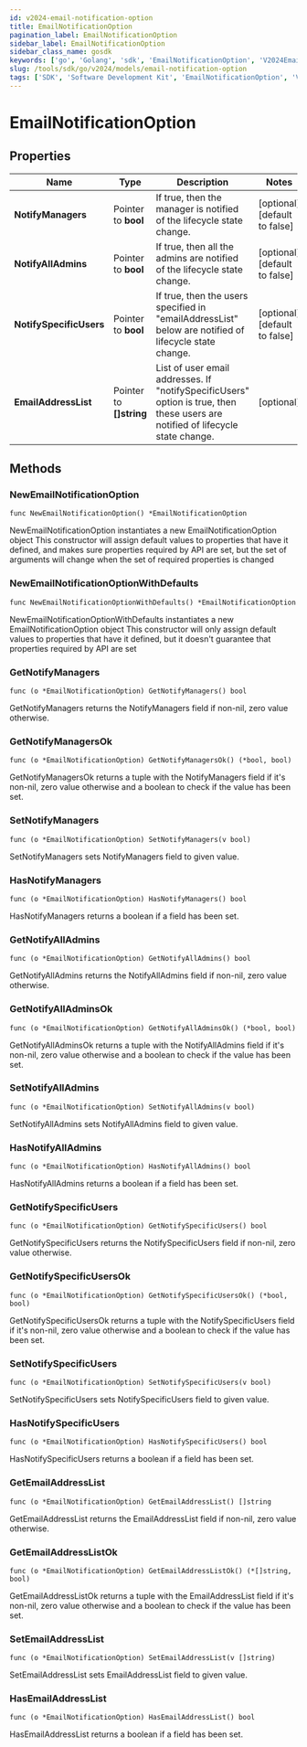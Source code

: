 ```yaml
---
id: v2024-email-notification-option
title: EmailNotificationOption
pagination_label: EmailNotificationOption
sidebar_label: EmailNotificationOption
sidebar_class_name: gosdk
keywords: ['go', 'Golang', 'sdk', 'EmailNotificationOption', 'V2024EmailNotificationOption'] 
slug: /tools/sdk/go/v2024/models/email-notification-option
tags: ['SDK', 'Software Development Kit', 'EmailNotificationOption', 'V2024EmailNotificationOption']
---
```


# EmailNotificationOption

## Properties

Name | Type | Description | Notes
------------ | ------------- | ------------- | -------------
**NotifyManagers** | Pointer to **bool** | If true, then the manager is notified of the lifecycle state change. | [optional] [default to false]
**NotifyAllAdmins** | Pointer to **bool** | If true, then all the admins are notified of the lifecycle state change. | [optional] [default to false]
**NotifySpecificUsers** | Pointer to **bool** | If true, then the users specified in \"emailAddressList\" below are notified of lifecycle state change. | [optional] [default to false]
**EmailAddressList** | Pointer to **[]string** | List of user email addresses. If \"notifySpecificUsers\" option is true, then these users are notified of lifecycle state change. | [optional] 

## Methods

### NewEmailNotificationOption

`func NewEmailNotificationOption() *EmailNotificationOption`

NewEmailNotificationOption instantiates a new EmailNotificationOption object
This constructor will assign default values to properties that have it defined,
and makes sure properties required by API are set, but the set of arguments
will change when the set of required properties is changed

### NewEmailNotificationOptionWithDefaults

`func NewEmailNotificationOptionWithDefaults() *EmailNotificationOption`

NewEmailNotificationOptionWithDefaults instantiates a new EmailNotificationOption object
This constructor will only assign default values to properties that have it defined,
but it doesn't guarantee that properties required by API are set

### GetNotifyManagers

`func (o *EmailNotificationOption) GetNotifyManagers() bool`

GetNotifyManagers returns the NotifyManagers field if non-nil, zero value otherwise.

### GetNotifyManagersOk

`func (o *EmailNotificationOption) GetNotifyManagersOk() (*bool, bool)`

GetNotifyManagersOk returns a tuple with the NotifyManagers field if it's non-nil, zero value otherwise
and a boolean to check if the value has been set.

### SetNotifyManagers

`func (o *EmailNotificationOption) SetNotifyManagers(v bool)`

SetNotifyManagers sets NotifyManagers field to given value.

### HasNotifyManagers

`func (o *EmailNotificationOption) HasNotifyManagers() bool`

HasNotifyManagers returns a boolean if a field has been set.

### GetNotifyAllAdmins

`func (o *EmailNotificationOption) GetNotifyAllAdmins() bool`

GetNotifyAllAdmins returns the NotifyAllAdmins field if non-nil, zero value otherwise.

### GetNotifyAllAdminsOk

`func (o *EmailNotificationOption) GetNotifyAllAdminsOk() (*bool, bool)`

GetNotifyAllAdminsOk returns a tuple with the NotifyAllAdmins field if it's non-nil, zero value otherwise
and a boolean to check if the value has been set.

### SetNotifyAllAdmins

`func (o *EmailNotificationOption) SetNotifyAllAdmins(v bool)`

SetNotifyAllAdmins sets NotifyAllAdmins field to given value.

### HasNotifyAllAdmins

`func (o *EmailNotificationOption) HasNotifyAllAdmins() bool`

HasNotifyAllAdmins returns a boolean if a field has been set.

### GetNotifySpecificUsers

`func (o *EmailNotificationOption) GetNotifySpecificUsers() bool`

GetNotifySpecificUsers returns the NotifySpecificUsers field if non-nil, zero value otherwise.

### GetNotifySpecificUsersOk

`func (o *EmailNotificationOption) GetNotifySpecificUsersOk() (*bool, bool)`

GetNotifySpecificUsersOk returns a tuple with the NotifySpecificUsers field if it's non-nil, zero value otherwise
and a boolean to check if the value has been set.

### SetNotifySpecificUsers

`func (o *EmailNotificationOption) SetNotifySpecificUsers(v bool)`

SetNotifySpecificUsers sets NotifySpecificUsers field to given value.

### HasNotifySpecificUsers

`func (o *EmailNotificationOption) HasNotifySpecificUsers() bool`

HasNotifySpecificUsers returns a boolean if a field has been set.

### GetEmailAddressList

`func (o *EmailNotificationOption) GetEmailAddressList() []string`

GetEmailAddressList returns the EmailAddressList field if non-nil, zero value otherwise.

### GetEmailAddressListOk

`func (o *EmailNotificationOption) GetEmailAddressListOk() (*[]string, bool)`

GetEmailAddressListOk returns a tuple with the EmailAddressList field if it's non-nil, zero value otherwise
and a boolean to check if the value has been set.

### SetEmailAddressList

`func (o *EmailNotificationOption) SetEmailAddressList(v []string)`

SetEmailAddressList sets EmailAddressList field to given value.

### HasEmailAddressList

`func (o *EmailNotificationOption) HasEmailAddressList() bool`

HasEmailAddressList returns a boolean if a field has been set.


